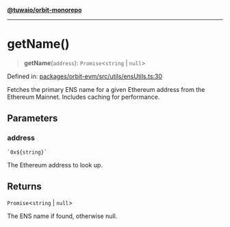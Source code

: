 [**@tuwaio/orbit-monorepo**](../../../README.md)

***

# getName()

> **getName**(`address`): `Promise`\<`string` \| `null`\>

Defined in: [packages/orbit-evm/src/utils/ensUtils.ts:30](https://github.com/TuwaIO/orbit/blob/fcf1335e65144c0118c68edf3decad829e18a2e4/packages/orbit-evm/src/utils/ensUtils.ts#L30)

Fetches the primary ENS name for a given Ethereum address from the Ethereum Mainnet.
Includes caching for performance.

## Parameters

### address

`` `0x${string}` ``

The Ethereum address to look up.

## Returns

`Promise`\<`string` \| `null`\>

The ENS name if found, otherwise null.
